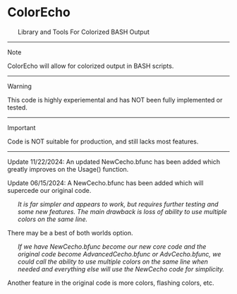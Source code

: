 # ColorEcho
<ul>
 Library and Tools For Colorized BASH Output
</ul>
 <hr>

> [!NOTE]
> ColorEcho will allow for colorized output in BASH scripts.
<hr>

> [!WARNING]
> This code is highly experiemental and has NOT been fully implemented or tested.
> <hr>

> [!IMPORTANT]
> Code is NOT suitable for production, and still lacks most features.
<hr>

<p>
Update 11/22/2024: An updated NewCecho.bfunc has been added which greatly improves on the Usage() function. <br>
</p>
<p>
Update 06/15/2024: A NewCecho.bfunc has been added which will supercede our original code. <br>
 <ul><i>
 It is far simpler and appears to work, but requires further testing and some new features. The main drawback is loss of ability to use multiple colors on the same line. 
 </i></ul>
</p><p>
 
There may be a best of both worlds option.  <br>
<ul><i>
 If we have NewCecho.bfunc become our new core code and the original code become AdvancedCecho.bfunc or AdvCecho.bfunc, we could call the ability to use multiple colors on the same line when needed and everything else will use the NewCecho code for simplicity.
</i></ul>
</p><p>
 
Another feature in the original code is more colors, flashing colors, etc.
</p>
